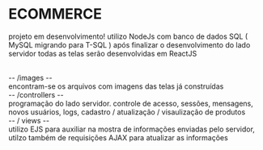 # ECOMMERCE
projeto em desenvolvimento! utilizo NodeJs com banco de dados SQL ( MySQL migrando para T-SQL ) após finalizar o desenvolvimento do lado servidor todas as telas serão desenvolvidas em ReactJS

<br>
-- /images --<br>
encontram-se os arquivos com imagens das telas já construídas

<br>
-- /controllers --<br>
programação do lado servidor. 
controle de acesso, sessões, mensagens, novos usuários, logs, cadastro / atualização / visaulização de produtos

<br>
-- / views --<br>
utilizo EJS para auxiliar na mostra de informações enviadas pelo servidor, utilzo também de requisições AJAX para atualizar as informações


